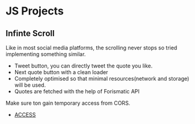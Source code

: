 # JS Projects
## Infinte Scroll

Like in most social media platforms, the scrolling never stops so tried implementing something similar.

- Tweet button, you can directly tweet the quote you like.
- Next quote button with a clean loader
- Completely optimised so that minimal resources(network and storage) will be used.
- Quotes are fetched with the help of Forismatic API

Make sure ton gain temporary access from CORS.

- [ACCESS](https://cors-anywhere.herokuapp.com/corsdemo)
